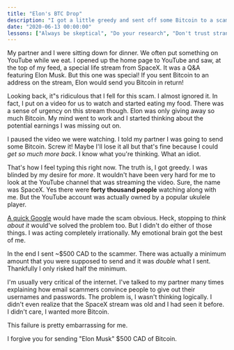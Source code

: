 ```yaml
---
title: "Elon's BTC Drop"
description: "I got a little greedy and sent off some Bitcoin to a scammer."
date: "2020-06-13 00:00:00"
lessons: ["Always be skeptical", "Do your research", "Don't trust strangers on the internet", "Watch out for blind spots created by greed and ego"]
---
```


My partner and I were sitting down for dinner. We often put something on YouTube while we eat. I opened up the home page to YouTube and saw, at the top of my feed, a special life stream from SpaceX. It was a Q&A featuring Elon Musk. But this one was special! If you sent Bitcoin to an address on the stream, Elon would send you Bitcoin in return!

Looking back, it"s ridiculous that I fell for this scam. I almost ignored it. In fact, I put on a video for us to watch and started eating my food. There was a sense of urgency on this stream though. Elon was only giving away so much Bitcoin. My mind went to work and I started thinking about the potential earnings I was missing out on.

I paused the video we were watching. I told my partner I was going to send some Bitcoin. Screw it! Maybe I'll lose it all but that's fine because I could _get so much more back_. I know what you're thinking. What an idiot.

That's how I feel typing this right now. The truth is, I got greedy. I was blinded by my desire for _more_. It wouldn't have been very hard for me to look at the YouTube channel that was streaming the video. Sure, the name was SpaceX. Yes there were **forty thousand people** watching along with me. But the YouTube account was actually owned by a popular ukulele player.

[A quick Google](https://cryptopotato.com/150k-in-bitcoin-stolen-in-a-scam-faking-elon-musks-spacex-youtube-channel/) would have made the scam obvious. Heck, stopping to _think about it_ would've solved the problem too. But I didn't do either of those things. I was acting completely irrationally. My emotional brain got the best of me.

In the end I sent ~$500 CAD to the scammer. There was actually a minimum amount that you were supposed to send and it was _double_ what I sent. Thankfully I only risked half the minimum.

I'm usually very critical of the internet. I've talked to my partner many times explaining how email scammers convince people to give out their usernames and passwords. The problem is, I wasn't thinking logically. I didn't even realize that the SpaceX stream was old and I had seen it before. I didn't care, I wanted more Bitcoin.

This failure is pretty embarrassing for me.

I forgive you for sending "Elon Musk" $500 CAD of Bitcoin.
